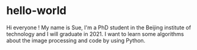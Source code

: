 # hello-world

Hi everyone !
My name is Sue, I'm a PhD student in the Beijing institute of technology and I will graduate in 2021.
I want to learn some algorithms about the image processing and code by using Python. 
